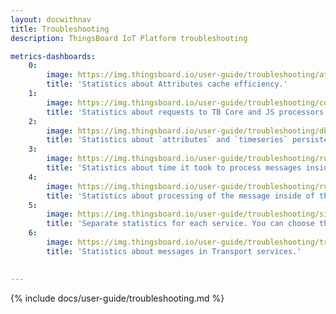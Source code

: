 ```yaml
---
layout: docwithnav
title: Troubleshooting
description: ThingsBoard IoT Platform troubleshooting

metrics-dashboards:
    0:
        image: https://img.thingsboard.io/user-guide/troubleshooting/attributes-cache-grafana.png
        title: 'Statistics about Attributes cache efficiency.'
    1:
        image: https://img.thingsboard.io/user-guide/troubleshooting/core-and-js-metrics-grafana.png
        title: 'Statistics about requests to TB Core and JS processors.'
    2:
        image: https://img.thingsboard.io/user-guide/troubleshooting/db-metrics-grafana.png
        title: 'Statistics about `attributes` and `timeseries` persistence to the PostgreSQL.'
    3:
        image: https://img.thingsboard.io/user-guide/troubleshooting/rule-engine-latency-grafana.png
        title: 'Statistics about time it took to process messages inside of the Rule Engine.'
    4:
        image: https://img.thingsboard.io/user-guide/troubleshooting/rule-engine-metrics-grafana.png
        title: 'Statistics about processing of the message inside of the Rule Engine.'
    5:
        image: https://img.thingsboard.io/user-guide/troubleshooting/single-service-metrics-grafana.png
        title: 'Separate statistics for each service. You can choose the service in the upper left corner.'
    6:
        image: https://img.thingsboard.io/user-guide/troubleshooting/transport-metrics-grafana.png
        title: 'Statistics about messages in Transport services.'
  

---
```


{% include docs/user-guide/troubleshooting.md %}
